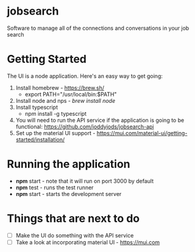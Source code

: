 # jobsearch
Software to manage all of the connections and conversations in your job search

# Getting Started
The UI is a node application.  Here's an easy way to get going:
1. Install homebrew - https://brew.sh/
   - export PATH="/usr/local/bin:$PATH"
2. Install node and nps - *brew install node*
3. Install typescript
   - npm install -g typescript
4. You will need to run the API service if the application is going to be functional: https://github.com/joddyjods/jobsearch-api
4. Set up the material UI support - https://mui.com/material-ui/getting-started/installation/

# Running the application
- **npm** start - note that it will run on port 3000 by default
- **npm** test - runs the test runner
- **npm** start - starts the development server

# Things that are next to do
- [ ] Make the UI do something with the API service
- [ ] Take a look at incorporating material UI - https://mui.com 
